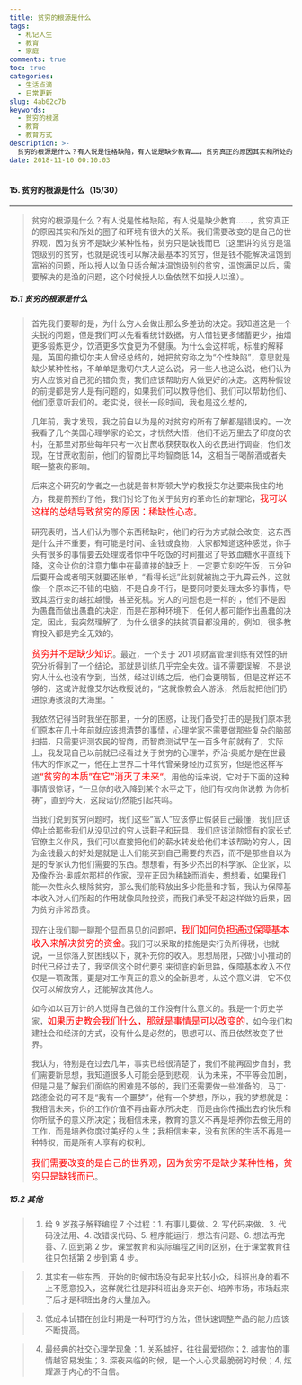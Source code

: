 ```yaml
---
title: 贫穷的根源是什么
tags:
  - 札记人生
  - 教育
  - 家庭
comments: true
toc: true
categories:
  - 生活点滴
  - 日常更新
slug: 4ab02c7b
keywords:
  - 贫穷的根源
  - 教育
  - 教育方式
description: >-
  贫穷的根源是什么？有人说是性格缺陷，有人说是缺少教育……，贫穷真正的原因其实和所处的圈子和环境有很大的关系。我们需要改变的是自己的世界观，因为贫穷不是缺少某种性格，贫穷只是缺钱而已（这里讲的贫穷是温饱级别的贫穷，也就是说钱可以解决最基本的贫穷，但是钱不能解决温饱到富裕的问题，所以授人以鱼只适合解决温饱级别的贫穷，温饱满足以后，需要解决的是渔的问题，这个时候授人以鱼依然不如授人以渔）。
date: 2018-11-10 00:10:03
---
```

<script type="text/javascript" src="/assets/js/dist/bai.js"></script>

#### 15. 贫穷的根源是什么（15/30）
---
> 贫穷的根源是什么？有人说是性格缺陷，有人说是缺少教育……，贫穷真正的原因其实和所处的圈子和环境有很大的关系。我们需要改变的是自己的世界观，因为贫穷不是缺少某种性格，贫穷只是缺钱而已（这里讲的贫穷是温饱级别的贫穷，也就是说钱可以解决最基本的贫穷，但是钱不能解决温饱到富裕的问题，所以授人以鱼只适合解决温饱级别的贫穷，温饱满足以后，需要解决的是渔的问题，这个时候授人以鱼依然不如授人以渔）。

##### 15.1 贫穷的根源是什么
> 首先我们要聊的是，为什么穷人会做出那么多差劲的决定。我知道这是一个尖锐的问题，但是我们可以先看看统计数据，穷人借钱更多储蓄更少，抽烟更多锻炼更少，饮酒更多饮食更为不健康。为什么会这样呢，标准的解释是，英国的撒切尔夫人曾经总结的，她把贫穷称之为“个性缺陷”，意思就是缺少某种性格，不单单是撒切尔夫人这么说，另一些人也这么说，他们认为穷人应该对自己犯的错负责，我们应该帮助穷人做更好的决定。这两种假设的前提都是穷人是有问题的，如果我们可以教导他们、我们可以帮助他们、他们愿意听我们的。老实说，很长一段时间，我也是这么想的，
>
> 几年前，我才发现，我之前自以为是的对贫穷的所有了解都是错误的。一次我看了几个美国心理学家的论文，才恍然大悟，他们不远万里去了印度的农村，在那里对那些每年只考一次甘蔗收获获取收入的农民进行调查，他们发现，在甘蔗收割前，他们的智商比平均智商低 14，这相当于喝醉酒或者失眠一整夜的影响。
>
> 后来这个研究的学者之一也就是普林斯顿大学的教授艾尔达要来我住的地方，我提前预约了他，我们讨论了他关于贫穷的革命性的新理论，<font color="#FF0000" size=3>我可以这样的总结导致贫穷的原因：稀缺性心态</font>。
>
> 研究表明，当人们认为哪个东西稀缺时，他们的行为方式就会改变，这东西是什么并不重要，有可能是时间、金钱或食物，大家都知道这种感觉，你手头有很多的事情要去处理或者你中午吃饭的时间推迟了导致血糖水平直线下降，这会让你的注意力集中在最直接的缺乏上，一定要立刻吃午饭，五分钟后要开会或者明天就要还账单，“看得长远”此刻就被抛之于九霄云外，这就像一个原本还不错的电脑，不是自身不行，是要同时要处理太多的事情，导致其运行变的越拉越慢，甚至死机。穷人的问题也是一样的 ，他们不是因为愚蠢而做出愚蠢的决定，而是在那种环境下，任何人都可能作出愚蠢的决定，因此，我突然理解了，为什么很多的扶贫项目都没用的，例如，很多教育投入都是完全无效的。
>
> <font color="#FF0000" size=3>贫穷并不是缺少知识</font>。最近，一个关于 201 项财富管理训练有效性的研究分析得到了一个结论，那就是训练几乎完全失效。请不需要误解，不是说穷人什么也没有学到，当然，经过训练之后，他们会更明智，但是这样还不够的，这或许就像艾尔达教授说的，“这就像教会人游泳，然后就把他们扔进惊涛骇浪的大海里。“
>
> 我依然记得当时我坐在那里，十分的困惑，让我们备受打击的是我们原本我们原本在几十年前就应该想清楚的事情，心理学家不需要做那些复杂的脑部扫描，只需要评测农民的智商，而智商测试早在一百多年前就有了，实际上，我发现自己以前就已经看过关于贫穷的心理学，乔治·奥威尔是在世最伟大的作家之一，他在上世界二十年代曾亲身经历过贫穷，但是他这样写道<font color="#FF0000" size=3>“贫穷的本质”在它”消灭了未来“</font>。用他的话来说，它对于下面的这种事情很惊讶，“一旦你的收入降到某个水平之下，他们有权向你说教 为你祈祷“，直到今天，这段话仍然能引起共鸣。
>
> 当我们说到贫穷问题时，我们这些“富人”应该停止假装自己最懂，我们应该停止给那些我们从没见过的穷人送鞋子和玩具，我们应该消除惯有的家长式官僚主义作风，我们可以直接把他们的薪水转发给他们本该帮助的穷人，因为金钱最大的好处是就是让人们能买到自己需要的东西，而不是那些自以为是的专家认为他们需要的东西。想想看，有多少杰出的科学家、企业家，以及像乔治·奥威尔那样的作家，现在正因为稀缺而消失，想想看，如果我们能一次性永久根除贫穷，那么我们能释放出多少能量和才智，我认为保障基本收入对人们所起的作用就像风险投资，而我们承受不起这样做的后果，因为贫穷非常昂贵。
>
> 现在让我们聊一聊那个显而易见的问题吧，<font color="#FF0000" size=3>我们如何负担通过保障基本收入来解决贫穷的资金</font>。我们可以采取的措施是实行负所得税，也就说，一旦你落入贫困线以下，就补充你的收入。思想局限，只做小小推动的时代已经过去了，我坚信这个时代要引来彻底的新思路，保障基本收入不仅仅是一项政策，更是对工作真正的意义的全新思考，从这个意义讲，它不仅仅可以解放穷人，还能解放其他人。
>
> 如今如以百万计的人觉得自己做的工作没有什么意义的。我是一个历史学家，<font color="#FF0000" size=3>如果历史教会我们什么，那就是事情是可以改变的</font>，如今我们构建社会和经济的方式，没有什么是必然的，思想可以、而且依然改变了世界。
>
> 我认为，特别是在过去几年，事实已经很清楚了，我们不能再固步自封，我们需要新思想，我知道很多人可能会感到悲观，认为未来，不平等会加剧，但是只是了解我们面临的困难是不够的，我们还需要做一些准备的，马丁·路德金说的可不是“我有一个噩梦”，他有一个梦想，所以，我的梦想就是：我相信未来，你的工作价值不再由薪水所决定，而是由你传播出去的快乐和你所赋予的意义所决定；我相信未来，教育的意义不再是培养你去做无用的工作，而是培养你度过美好的人生；我相信未来，没有贫困的生活不再是一种特权，而是所有人享有的权利。
>
> <font color="#FF0000" size=3>我们需要改变的是自己的世界观，因为贫穷不是缺少某种性格，贫穷只是缺钱而已</font>。

##### 15.2 其他
> 1. 给 9 岁孩子解释编程 7 个过程：1. 有事儿要做、2. 写代码来做、3. 代码没法用、4. 改错误代码、5. 程序能运行，想法有问题、6. 想法再完善、7. 回到第 2 步。课堂教育和实际编程之间的区别，在于课堂教育往往只包括第 2 步到第 4 步。

> 2. 其实有一些东西，开始的时候市场没有起来比较小众，科班出身的看不上不愿意投入，这样就往往是非科班出身来开创、培养市场，市场起来了后才是科班出身的大量加入。

> 3. 低成本试错在创业时期是一种可行的方法，但快速调整产品的能力应该不断提高。

> 4. 最经典的社交心理学现象：1. 关系越好，往往最爱损你；2. 越害怕的事情越容易发生；3. 深夜来临的时候，是一个人心灵最脆弱的时候；4, 炫耀源于内心的不自信。
